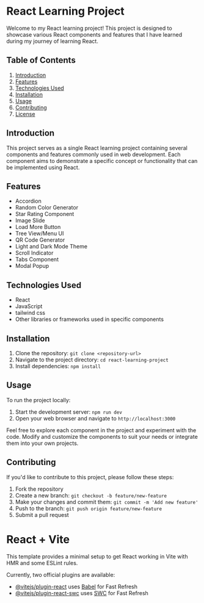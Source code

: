 # React Learning Project

Welcome to my React learning project! This project is designed to showcase various React components and features that I have learned during my journey of learning React.

## Table of Contents
1. [Introduction](#introduction)
2. [Features](#features)
3. [Technologies Used](#technologies-used)
4. [Installation](#installation)
5. [Usage](#usage)
6. [Contributing](#contributing)
7. [License](#license)

## Introduction
This project serves as a single React learning project containing several components and features commonly used in web development. Each component aims to demonstrate a specific concept or functionality that can be implemented using React.

## Features
- Accordion
- Random Color Generator
- Star Rating Component
- Image Slide
- Load More Button
- Tree View/Menu UI
- QR Code Generator
- Light and Dark Mode Theme
- Scroll Indicator
- Tabs Component
- Modal Popup


## Technologies Used
- React
- JavaScript
- tailwind css
- Other libraries or frameworks used in specific components

## Installation
1. Clone the repository: `git clone <repository-url>`
2. Navigate to the project directory: `cd react-learning-project`
3. Install dependencies: `npm install`

## Usage
To run the project locally:
1. Start the development server: `npm run dev`
2. Open your web browser and navigate to `http://localhost:3000`

Feel free to explore each component in the project and experiment with the code. Modify and customize the components to suit your needs or integrate them into your own projects.

## Contributing
If you'd like to contribute to this project, please follow these steps:
1. Fork the repository
2. Create a new branch: `git checkout -b feature/new-feature`
3. Make your changes and commit them: `git commit -m 'Add new feature'`
4. Push to the branch: `git push origin feature/new-feature`
5. Submit a pull request


# React + Vite

This template provides a minimal setup to get React working in Vite with HMR and some ESLint rules.

Currently, two official plugins are available:

- [@vitejs/plugin-react](https://github.com/vitejs/vite-plugin-react/blob/main/packages/plugin-react/README.md) uses [Babel](https://babeljs.io/) for Fast Refresh
- [@vitejs/plugin-react-swc](https://github.com/vitejs/vite-plugin-react-swc) uses [SWC](https://swc.rs/) for Fast Refresh
